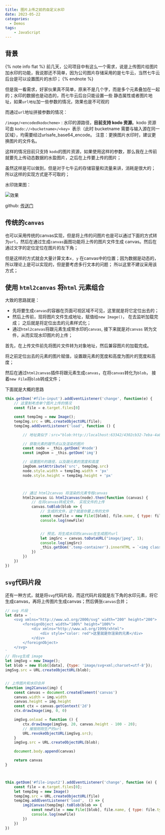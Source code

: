 ```yaml
---
title: 图片上传之前的自定义水印
date: 2023-05-22
categories:
  - Demos
tags:
    - JavaScript
---
```


## 背景

{% note info flat %}
前几天，公司项目中有这么一个需求，说是上传图片给图片加水印的功能，我说那还不简单，因为公司图片存储采用的是七牛云，当然七牛云后台是可以设置图片的水印；
{% endnote %}

但是我一看需求，好家伙果真不简单，原来不是几个字，而是多个元素叠加在一起的；水印的数据也是动态的，而七牛云后台只能设置一些
静态属性或者图片地址，如果`url地址`加一些参数的情况，效果也是不可观的

而通过`url`地址拼接参数的情况：

`/image/<encodedkodocheme>` : 水印的源路径，**目前支持 kodo 资源**。kodo 资源可由 `kodo://<bucketname>/<key> `表示（此时 bucketname 需要与输入源在同一区域），均需要经过urlsafe_base64_encode。
注意：更换图片水印时，建议更换图片的文件名。

这样的情况目前只支持 `kodo`的图片资源，如果使用这样的参数，那么我在上传前就要先上传动态数据的水盈图片，之后在上传要上传的图片；

虽然这样是可以做到，但是对于七牛云的存储容量和流量来讲，消耗是很大的； 所以这样的实现方式是不可取的；

水印效果图：

![效果](http://qiniu.wangxiaoze.wang/hexo-blog/qn_canvas.svg)

github: [传送门](https://github.com/wangxiaoze-view/web-case/tree/main/js/img-canvas)

## 传统的`canvas`

也可以采用传统的canvas实现，但是将上传的问图片也是可以通过下面的方式转为`url`，然后在通过生成`canvas`画图功能将上传的图片文件生成
canvas。然后在通过文字的定位定位在图片的左下角；

但是这样的方式就会大量计算文本`x, y` 在canvas中的位置；因为数据是动态的，所以理论上是可以实现的，但是要考虑多行文本的问题； 所以这里不建议采用该方式；

## 使用 `html2canvas` 将`html`   元素组合

大致的思路就是：

- 先将要生成`canvas`的容器在页面可视区域不可见，这里就是将它定位出去的；
- 然后上传前，现将图片文件生成地址，赋值给`new Image()`， 在去监听加载完成； 之后就是将定位出去的元素样式化；
- 通过`html2canvas`将跟元素生成带水印的`canvas`, 接下来就是对`canvas` 转为文件，从而实现水印图片的上传；

首先，在上传文件前先将图片文件转为对象地址，然后兼容图片的加载完成。

将之前定位出去的元素的图片赋值，设置跟元素的宽度和高度为图片的宽度和高度；

然后在通过`html2canvas`插件将跟元素生成`canvas`，在将`canvas`转化为`blob`， 接着`new File`将`blob`转成文件；

下面就是大概的思路

``` js
this.getDom('#file-input').addEventListener('change', function(e) {
    // 这里制考虑单个图片上传的情况
    const file = e.target.files[0]

    const tempImg = new Image();
    tempImg.src = URL.createObjectURL(file);
    tempImg.addEventListener('load', function () {

        // 地址类似于：src="blob:http://localhost:63342/4302cb32-7eba-4a89-bd4a-66649bce781e"

        // 获取元素的跟节点以及渲染的图片
        const node = _this.getDom('#node')
        const imgDom = _this.getDom('img')

        // 设置图片的路径，以及跟元素的宽度和高度
        imgDom.setAttribute('src', tempImg.src)
        node.style.width = tempImg.width + 'px'
        node.style.height = tempImg.height + 'px'



        // 通过 html2canvas 将渲染的元素专程canvas
        html2canvas && html2canvas(node).then(function (canvas) {
            // 在将canvas转成文件， 实现文件的上传
            canvas.toBlob(blob => {
                // 生成的文件，这个就是你要上传的文件
                const newFile = new File([blob], file.name, { type: file.type })
                console.log(newFile)


                // 预览。将生成水印的canvas在生成图片url
                let imgSrc = canvas.toDataURL("image/jpeg", 1);
                console.log(imgSrc)
                _this.getDom('.temp-container').innerHTML = `<img class="show" style="width: ${tempImg.width}px; height: ${tempImg.height}px" src="${imgSrc}" alt="" />`;
            })
        })
    })
})

```


## `svg`代码片段

还有一种方式，就是将`svg`代码片段，而这代码片段就是左下角的水印元素，将它生成canvas，再将上传图片生成canvas；然后俩张`canvas`合并；

``` js
// svg 片段
let data = `
    <svg xmlns="http://www.w3.org/2000/svg" width="200" height="200">
        <foreignObject width="100%" height="100%">
            <div xmlns="http://www.w3.org/1999/xhtml">
                <div style="color: red">这里就是你渲染的元素</div>
            </div>
        </foreignObject>
    </svg>
`
// 将svg生成 image
let imgSvg = new Image();
let blob = new Blob([data], {type: 'image/svg+xml;charset=utf-8'});
imgSvg.src = URL.createObjectURL(blob);


// 上传图片和水印合并
function img2Canvas(img) {
    const canvas = document.createElement('canvas')
    canvas.width = img.width
    canvas.height = img.height
    const ctx = canvas.getContext('2d')
    ctx.drawImage(img, 0, 0)

    imgSvg.onload = function () {
        ctx.drawImage(imgSvg, 20, canvas.height - 100 - 20);
        // 摧毁刚刚生产的url
        URL.revokeObjectURL(imgSvg.src);
    }
    imgSvg.src = URL.createObjectURL(blob);

    document.body.append(canvas)

    return canvas
}



this.getDom('#file-input2').addEventListener('change', function (e) {
    const file = e.target.files[0];
    let tempImg = new Image()
    tempImg.src = URL.createObjectURL(file)
    tempImg.addEventListener('load',  () => {
        img2Canvas(tempImg).toBlob(blob => {
            const newFile = new File([blob], file.name, { type: file.type })
            console.log(newFile)
        })
    })
})

```

